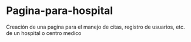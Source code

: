 # Pagina-para-hospital
Creación de una pagina para el manejo de citas, registro de usuarios, etc. de un hospital o centro medico
